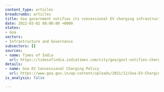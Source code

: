 ```yaml
---
content_type: articles
breadcrumbs: articles
title: Goa government notifies its concessional EV charging infrastructure policy
date: 2022-03-02 08:00:00 +0000
states:
- Goa
sectors:
- Infrastructure and Governance
subsectors: []
sources:
- name: Times of India
  url: https://timesofindia.indiatimes.com/city/goa/govt-notifies-charging-infra-policy-for-electric-vehicles/articleshow/89858617.cms
details:
- name: Goa EV Concessional Charging Policy
  url: https://www.goa.gov.in/wp-content/uploads/2021/12/Goa-EV-Charging-Infrastructure-Policy.pdf
is_analysis: false

---
```

